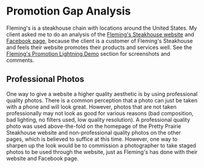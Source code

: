 # Promotion Gap Analysis

Fleming's is a steakhouse chain with locations around the United States. My client asked me to do an analysis of the [Fleming's Steakhouse website](https://www.flemingssteakhouse.com) and [Facebook page](https://www.facebook.com/flemings), because the client is a customer of Fleming's Steakhouse and feels their website promotes their products and services well. See the [Fleming's Promotion Lightning Demo](flemings-promotion-lightning-demo.md) section for screenshots and comments. 

## Professional Photos

One way to give a website a higher quality aesthetic is by using professional quality photos. There is a common perception that a photo can just be taken with a phone and will look great. However, photos that are not taken professionally may not look as good for various reasons (bad composition, bad lighting, no filters used, low quality resolution). A professional quality photo was used above-the-fold on the homepage of the Pretty Prairie Steakhouse website and non-professional quality photos on the other pages, which is believed to suffice at this time. However, one way to sharpen up the look would be to commission a photographer to take staged photos to be used through the website, just as Fleming's has done with their website and Facebook page.
